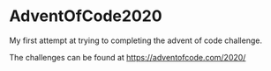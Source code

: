 # AdventOfCode2020

My first attempt at trying to completing the advent of code challenge.

The challenges can be found at https://adventofcode.com/2020/
